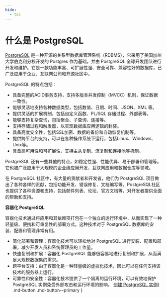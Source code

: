 ```yaml
---
hide:
  - toc
---
```


# 什么是 PostgreSQL
[PostgreSQL](https://www.postgresql.org/) 是一种开源的关系型数据库管理系统（RDBMS），它采用了美国加州大学伯克利分校开发的 Postgres 作为基础，并由 PostgreSQL 全球开发团队进行开发和维护。它是一款功能丰富、可扩展性强、安全可靠、兼容性好的数据库，已广泛应用于企业、互联网公司和开源社区中。

PostgreSQL 的特点包括：

- 具备完整的ACID事务支持，支持多版本并发控制（MVCC）机制，保证数据一致性。
- 能够灵活地支持各种数据类型，包括数值、日期、时间、JSON、XML 等。
- 提供灵活的扩展机制，包括自定义函数、PL/SQL 存储过程、外部表等。
- 能够支持复杂查询，包括聚合、子查询、连接等。
- 支持存储过程和触发器，以实现数据库应用逻辑的封装。
- 具备高度安全性，包括SSL加密、数据的备份和自动恢复机制等。
- 提供跨平台的支持，可以在各种操作系统下运行，包括Linux、Windows、Unix等。
- 具备高可用性和可扩展性，支持主从复制、流复制和连接池等机制。

PostgreSQL 还有一些其他的特点，如稳定性强、性能优异、易于部署和管理等。它也被广泛应用于大规模的企业级应用开发、互联网应用和数据仓库等领域。

在 PostgreSQL 社区中，有大量的贡献者和开发者，他们为 PostgreSQL 项目做出了各种各样的贡献，包括功能开发、错误修复、文档编写等。PostgreSQL社区也提供了各种资源和支持，包括邮件列表、论坛、官方文档等，对开发者提供全面的帮助和支持。

**容器化 PostgreSQL**

容器化技术通过将应用和其依赖项打包在一个独立的运行环境中，从而实现了一种轻量级、便携和可重复性的部署方式。这种技术对于 PostgreSQL 数据库的安装、配置和管理非常有用。

- 简化部署和管理：容器化技术可以轻松地对 PostgreSQL 进行安装、配置和部署，减少开发人员和系统管理员的工作量。
- 快速复制和扩展：容器化 PostgreSQL 能够很容易地进行复制和扩展，从而满足大规模数据集的需求。
- 跨平台支持：由于容器化是一种轻量级的虚拟化技术，因此可以在任何支持该技术的服务器上运行。
- 可靠性和安全性：容器化技术提供了一个隔离的运行环境，可以有效地保护 PostgreSQL 实例免受外部攻击和运行环境的影响。
[创建 PostgreSQL 实例](../user-guide/create.md){ .md-button .md-button--primary }